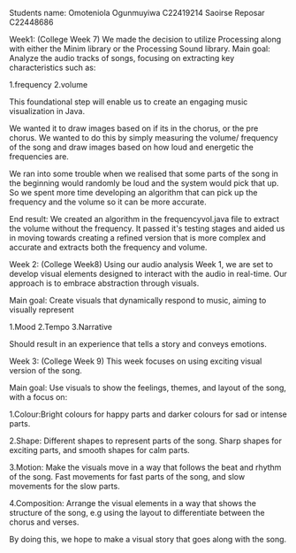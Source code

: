 Students name: 
Omoteniola Ogunmuyiwa  C22419214
Saoirse Reposar        C22448686


Week1: (College Week 7)
We made the decision to utilize Processing along with either the Minim library 
or the Processing Sound library. 
Main goal: Analyze the audio tracks of songs, focusing on extracting key characteristics 
such as: 


1.frequency
2.volume 

This foundational step will enable us to create an engaging music visualization in Java.

 We wanted it to draw images based on if its in the chorus, or the pre chorus. We wanted to do this by simply measuring the volume/ frequency of the song and draw images based on how loud and energetic the frequencies are.

 We ran into some trouble when we realised that some parts of the song in the beginning would randomly be loud and the system would pick that up. So we spent more time developing an algorithm that can pick up the frequency and the volume so it can be more accurate.

End result: We created an algorithm in the frequencyvol.java file to extract the volume without the frequency. It passed it's testing stages and aided us in moving towards creating a refined version that is more complex and accurate and extracts both the frequency and volume.


Week 2: (College Week8)
 Using our audio analysis Week 1, we are set to develop visual elements designed to interact with the audio in real-time. Our approach is to embrace abstraction through visuals.

 Main goal: Create visuals that dynamically respond to music, aiming to visually represent
 
 1.Mood 
 2.Tempo
 3.Narrative

 Should result in an experience that tells a story and conveys emotions.

 Week 3: (College Week 9)
 This week focuses on using exciting visual version of the song.

Main goal: Use visuals to show the feelings, themes, and layout of the song, with a focus on:

1.Colour:Bright colours for happy parts and darker colours for sad or intense parts.

2.Shape: Different shapes to represent parts of the song. Sharp shapes for exciting parts, and smooth shapes for calm parts.

3.Motion: Make the visuals move in a way that follows the beat and rhythm of the song. Fast movements for fast parts of the song, and slow movements for the slow parts.

4.Composition: Arrange the visual elements in a way that shows the structure of the song, e.g using the layout to differentiate between the chorus and verses.

By doing this, we hope to make a visual story that goes along with the song.
